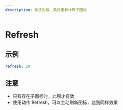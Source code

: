 ```yaml
---
description: 按优先级、条件重新计算子图标
---
```


# Refresh

## 示例

```yaml
refresh: 20
```

## 注意

* 只有存在子图标时，此项才有效
* 使用动作 Refresh，可以主动刷新图标，达到同样效果

